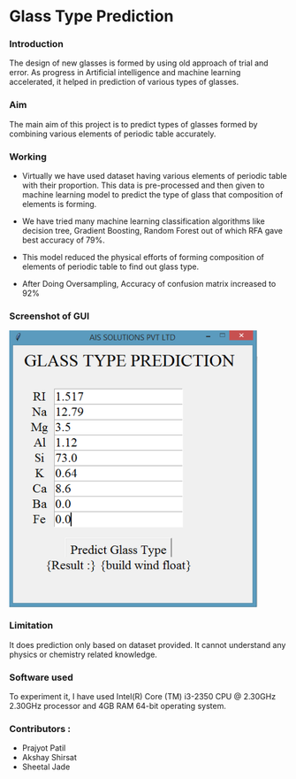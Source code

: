 # Glass Type Prediction

### Introduction

The design of new glasses is formed by using old approach of trial and error. As progress in Artificial intelligence and machine learning accelerated, it helped in prediction of various types of glasses. 

### Aim
The main aim of this project is to predict types of glasses formed by combining various elements of periodic table accurately. 

### Working
* Virtually we have used dataset having various elements of periodic table with their proportion. This data is pre-processed and then given to machine learning model to predict the type of glass that composition of elements is forming. 

* We have tried many machine learning classification algorithms like decision tree, Gradient Boosting, Random Forest out of which RFA gave best accuracy of 79%. 

* This model reduced the physical efforts of forming composition of elements of periodic table to find out glass type.
* After Doing Oversampling, Accuracy of confusion matrix increased to 92% 

### Screenshot of GUI
<img src="https://github.com/SheetalJade2019/GlassTypePrediction/blob/SheetalJade2019-GTP-GUI/gui/GTP_GUI.png" align="center" width="450" height="500">

### Limitation 
It does prediction only based on dataset provided. It cannot understand any physics or chemistry related knowledge. 

### Software used

To experiment it, I have used Intel(R) Core (TM) i3-2350 CPU @ 2.30GHz 2.30GHz processor and 4GB RAM 64-bit operating system. 

### Contributors :
  * Prajyot Patil
  * Akshay Shirsat
  * Sheetal Jade  
  
